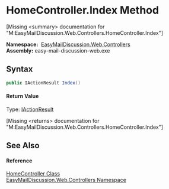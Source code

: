 HomeController.Index Method
===========================

[Missing &lt;summary> documentation for "M:EasyMailDiscussion.Web.Controllers.HomeController.Index"]


  **Namespace:**  [EasyMailDiscussion.Web.Controllers][1]  
  **Assembly:** easy-mail-discussion-web.exe

Syntax
------

```csharp
public IActionResult Index()
```

#### Return Value
Type: [IActionResult][2]  

[Missing &lt;returns> documentation for "M:EasyMailDiscussion.Web.Controllers.HomeController.Index"]


See Also
--------

#### Reference
[HomeController Class][3]  
[EasyMailDiscussion.Web.Controllers Namespace][1]  

[1]: ../README.md
[2]: https://docs.microsoft.com/dotnet/api/microsoft.aspnetcore.mvc.iactionresult
[3]: README.md